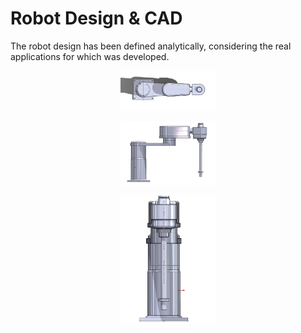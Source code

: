 # Robot Design & CAD
The robot design has been defined analytically, considering the real applications for which was developed.
<p align="center">
  <img src="../Assets/top.jpeg" style="width:30%; height:30%;">
</p>
<p align="center">
  <img src="../Assets/front.jpeg" style="width:30%; height:30%;">
</p>
<p align="center">
  <img src="../Assets/side.jpeg" style="width:30%; height:30%;">
</p>
